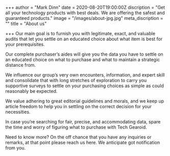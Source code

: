 +++
author = "Mark Dinn"
date = 2020-08-20T19:00:00Z
discription = "Get all your technology products with best deals. We are offering the safest and guaranteed products."
image = "/images/about-jpg.jpg"
meta_discription = ""
title = "About us"

+++
Our main goal is to furnish you with legitimate, exact, and valuable audits that let you settle on an educated choice about what item is best for your prerequisites.

Our complete purchaser’s aides will give you the data you have to settle on an educated choice on what to purchase and what to maintain a strategic distance from.

We influence our group’s very own encounters, information, and expert skill and consolidate that with long stretches of exploration to carry you supportive surveys to settle on your purchasing choices as simple as could reasonably be expected.

We value adhering to great editorial guidelines and morals, and we keep up article freedom to help you in settling on the correct decision for your necessities.

In case you’re searching for fair, precise, and accommodating data, spare the time and worry of figuring what to purchase with Tech Gearoid.

Need to know more? On the off chance that you have any inquiries or remarks, at that point please reach us here. We anticipate got notification from you.